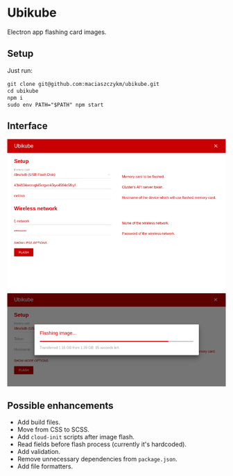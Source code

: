 # Ubikube
Electron app flashing card images.

## Setup
Just run:

```
git clone git@github.com:maciaszczykm/ubikube.git
cd ubikube
npm i
sudo env PATH="$PATH" npm start
```

## Interface
<p align="center">
    <img src="assets/interface.png"/>
    <img src="assets/progress.png"/>
</p>

## Possible enhancements

- Add build files.
- Move from CSS to SCSS.
- Add `cloud-init` scripts after image flash.
- Read fields before flash process (currently it's hardcoded).
- Add validation.
- Remove unnecessary dependencies from `package.json`.
- Add file formatters.
